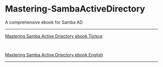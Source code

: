 # Mastering-SambaActiveDirectory
A comprehensive ebook for Samba AD

---

[Mastering Samba Active Driectory ebook Türkçe](https://github.com/eesmer/Mastering-SambaActiveDirectory/blob/master/Mastering-SambaActiveDirectory-TR.md)

<br>

[Mastering Samba Active Driectory ebook English](https://github.com/eesmer/Mastering-SambaActiveDirectory/blob/master/Mastering-SambaActiveDirectory-ENG.md)

---
